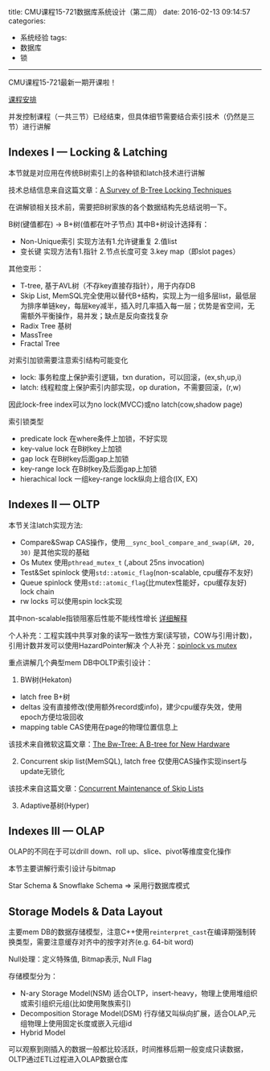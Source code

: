 title: CMU课程15-721数据库系统设计（第二周）
date: 2016-02-13 09:14:57
categories:
- 系统经验
tags:
- 数据库
- 锁
---
CMU课程15-721最新一期开课啦！

[课程安排](http://15721.courses.cs.cmu.edu/spring2016/schedule.html)

并发控制课程（一共三节）已经结束，但具体细节需要结合索引技术（仍然是三节）进行讲解

## Indexes I — Locking & Latching

本节就是对应用在传统B树索引上的各种锁和latch技术进行讲解

技术总结信息来自这篇文章：[A Survey of B-Tree Locking Techniques](http://15721.courses.cs.cmu.edu/spring2016/papers/a16-graefe.pdf)

在讲解锁相关技术前，需要把B树家族的各个数据结构先总结说明一下。

B树(键值都在) -> B+树(值都在叶子节点) 其中B+树设计选择有：

- Non-Unique索引 实现方法有1.允许键重复 2.值list
- 变长键 实现方法有1.指针 2.节点长度可变 3.key map（即slot pages）

其他变形：

- T-tree, 基于AVL树（不存key直接存指针），用于内存DB
- Skip List, MemSQL完全使用以替代B+结构，实现上为一组多层list，最低层为排序单链key，每层key减半，插入时几率插入每一层；优势是省空间，无需额外平衡操作，易并发；缺点是反向查找复杂
- Radix Tree 基树
- MassTree
- Fractal Tree

对索引加锁需要注意索引结构可能变化

- lock: 事务粒度上保护索引逻辑，txn duration，可以回滚，(ex,sh,up,i)
- latch: 线程粒度上保护索引内部实现，op duration，不需要回滚，(r,w)

因此lock-free index可以为no lock(MVCC)或no latch(cow,shadow page)

索引锁类型

- predicate lock 在where条件上加锁，不好实现
- key-value lock 在B树key上加锁
- gap lock 在B树key后面gap上加锁
- key-range lock 在B树key及后面gap上加锁
- hierachical lock 一组key-range lock纵向上组合(IX, EX)

## Indexes II — OLTP

本节关注latch实现方法: 

- Compare&Swap CAS操作，使用`__sync_bool_compare_and_swap(&M, 20, 30)` 是其他实现的基础
- Os Mutex 使用`pthread_mutex_t` (,about 25ns invocation)
- Test&Set spinlock 使用`std::atomic_flag`(non-scalable, cpu缓存不友好)
- Queue spinlock 使用`std::atomic_flag`(比mutex性能好，cpu缓存友好) lock chain
- rw locks 可以使用spin lock实现

其中non-scalable指锁阻塞后性能不能线性增长
[详细解释](https://pdos.csail.mit.edu/6.828/2009/lec/l-mcs.html)

个人补充：工程实践中共享对象的读写一致性方案(读写锁，COW与引用计数)，引用计数并发可以使用HazardPointer解决
个人补充：[spinlock vs mutex](http://www.yebangyu.org/blog/2016/01/24/spinlock-and-mutex/)

重点讲解几个典型mem DB中OLTP索引设计：

1. BW树(Hekaton)

- latch free B+树
- deltas 没有直接修改(使用额外record或info)，建少cpu缓存失效，使用epoch方便垃圾回收
- mapping table CAS使用在page的物理位置信息上 

该技术来自微软这篇文章：[The Bw-Tree: A B-tree for New Hardware](http://15721.courses.cs.cmu.edu/spring2016/papers/bwtree-icde2013.pdf)

2. Concurrent skip list(MemSQL), latch free
仅使用CAS操作实现insert与update无锁化

该技术来自这篇文章：[Concurrent Maintenance of Skip Lists](http://15721.courses.cs.cmu.edu/spring2016/papers/pugh-skiplists1990.pdf)

3. Adaptive基树(Hyper)

## Indexes III — OLAP

OLAP的不同在于可以drill down、roll up、slice、pivot等维度变化操作

本节主要讲解行索引设计与bitmap

Star Schema & Snowflake Schema => 采用行数据库模式


## Storage Models & Data Layout

主要mem DB的数据存储模型，注意C++使用`reinterpret_cast`在编译期强制转换类型，需要注意缓存对齐中的按字对齐(e.g. 64-bit word)

Null处理：定义特殊值, Bitmap表示, Null Flag

存储模型分为：
- N-ary Storage Model(NSM) 适合OLTP，insert-heavy，物理上使用堆组织或索引组织元组(比如使用聚族索引)
- Decomposition Storage Model(DSM) 行存储又叫纵向扩展，适合OLAP,元组物理上使用固定长度或嵌入元组id
- Hybrid Model 

可以观察到刚插入的数据一般都比较活跃，时间推移后期一般变成只读数据，OLTP通过ETL过程进入OLAP数据仓库



